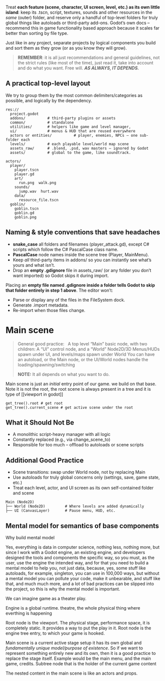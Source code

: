 Treat **each feature (scene, character, UI screen, level, etc.) as its own little island**: keep its .tscn, script, textures, sounds and other resources in the _same_ (outer) folder, and reserve only a handful of top-level folders for truly global things like autoloads or third-party add-ons. Godot’s own docs – recommend this in game functionality based approach because it scales far better than sorting by file type.

Just like in any project, separate projects by logical components you build and sort them as they grow (or as you know they will grow).

> **REMEMBER**: it is all just recommendations and general guidelines, not the strict rules (like most of the time), just read it, take into account and do what you want. Free will. ***AS ALWAYS, IT DEPENDS.***

## **A practical top-level layout**

We try to group them by the most common delimiters/categories as possible, and logically by the dependency.
```
res://
  project.godot
  addons/          # third-party plugins or assets
  common/          # standalone
  utilities/       # helpers like game and level manager, 
  ui/              # menus & HUD that are reused everywhere
  actors or entities/          # player, enemies, NPCs – one sub-folder each
  levels/          # each playable level/world map scene
  assets_raw/      # .blend, .psd, wav masters – ignored by Godot
  assets/          # global to the game, like soundtrack.
```

```
actors/
  player/
    player.tscn
    player.gd
    art/
      run.png  walk.png
    sounds/
      jump.wav  hurt.wav
	data/
	  resource_file.tscn
  goblin/
    goblin.tscn
    goblin.gd
    goblin.png
```

## **Naming & style conventions that save headaches**
- **snake_case** all folders and filenames (player_attack.gd), except C# scripts which follow the C# PascalCase class name.
- **PascalCase** node names inside the scene tree (Player, MainMenu).
- Keep _all_ third-party items in addons/ so you can instantly see what’s yours and what isn’t. 
- Drop an **empty .gdignore** file in assets_raw/ (or any folder you don’t want imported) so Godot skips it during import. 

Placing an **empty file named .gdignore inside a folder tells Godot to skip that folder entirely in step 1 above**. The editor won’t:
- Parse or display any of the files in the FileSystem dock.
- Generate .import metadata.
- Re-import when those files change.


# Main scene
>   General good practice:  
>   A top level “Main” basic node, with two children: A “UI” control node, and a “World” Node2D/3D
>   Menus/HUDs spawn under UI, and levels/maps spawn under World
>   You can have an autoload, or the Main node, or the UI/World nodes handle the loading/spawning/switching
>   
> **NOTE:** It all depends on what you want to do.

Main scene is just an *initial* entry point of our game. we build on that base.
Note it is not the root, the root scene is always present in a tree and it is type of [[viewport in godot]]
```gdscript
get_tree().root # get root
get_tree().current_scene # get active scene under the root
```

## What it Should Not Be
- A monolithic script-heavy manager with all logic
- Constantly replaced (e.g., via change_scene_to)
- Responsible for too much – offload to autoloads or scene scripts

## Additional Good Practice
- Scene transitions: swap under World node, not by replacing Main
- Use autoloads for truly global concerns only (settings, save, game state, etc.)
- Treat each level, actor, and UI screen as its own self-contained folder and scene


```
Main (Node2D)
├── World (Node2D)         # Where levels are added dynamically
├── UI (CanvasLayer)       # Pause menu, HUD, etc.
```


## Mental model for semantics of base components

Why build mental model

Yes, everything is data in computer science, nothing less, nothing more, but since I work with a Godot engine, an existing engine, and developers designed the tools and components the specific way, so you must, as the user, use the engine the intended way, and for that you need to build a mental model to help you, not just data, because, yes, some stuff like autoloads, for example, singleton, you can use in 100,000 ways, but without a mental model you can pollute your code, make it unbearable, and stuff like that, and much much more, and a lot of bad practices can be slipped into the project, so this is why the mental model is important.

We can imagine game as a theater play.


Engine is a global runtime. theatre, the whole physical thing where everthing is happening


Root node is the viewport. The physical stage, performance space, it is completely static. It provides a way to put the play in it.
Root node is the engine tree entry, to which your game is hooked.


Main scene is a current active stage setup it has its own global and *fundamentally unique model/purpose of existence*. So if we want to represent something entirely new and its own, then it is a good practice to replace the stage itself.
Example would be the main menu, and the main game, credits.
Subtree node that is the holder of the current game content


The nested content in the main scene is like an actors and props.